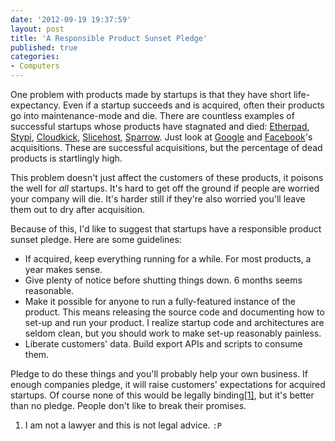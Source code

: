 ```yaml
---
date: '2012-09-19 19:37:59'
layout: post
title: 'A Responsible Product Sunset Pledge'
published: true
categories:
- Computers
---
```


One problem with products made by startups is that they have short life-expectancy. Even if a startup succeeds and is acquired, often their products go into maintenance-mode and die. There are countless examples of successful startups whose products have stagnated and died: [Etherpad](http://etherpad.com/), [Stypi](https://www.stypi.com/), [Cloudkick](https://www.cloudkick.com/), [Slicehost](http://www.slicehost.com/), [Sparrow](https://en.wikipedia.org/wiki/Sparrow_%28email_client%29). Just look at [Google](https://en.wikipedia.org/wiki/List_of_mergers_and_acquisitions_by_Google) and [Facebook](https://en.wikipedia.org/wiki/List_of_mergers_and_acquisitions_by_Facebook)'s acquisitions. These are successful acquisitions, but the percentage of dead products is startlingly high.

This problem doesn't just affect the customers of these products, it poisons the well for *all* startups. It's hard to get off the ground if people are worried your company will die. It's harder still if they're also worried you'll leave them out to dry after acquisition.

Because of this, I'd like to suggest that startups have a responsible product sunset pledge. Here are some guidelines:

* If acquired, keep everything running for a while. For most products, a year makes sense.
* Give plenty of notice before shutting things down. 6 months seems reasonable.
* Make it possible for anyone to run a fully-featured instance of the product. This means releasing the source code and documenting how to set-up and run your product. I realize startup code and architectures are seldom clean, but you should work to make set-up reasonably painless.
* Liberate customers' data. Build export APIs and scripts to consume them.

Pledge to do these things and you'll probably help your own business. If enough companies pledge, it will raise customers' expectations for acquired startups. Of course none of this would be legally binding[\[1\]](#ref_1), but it's better than no pledge. People don't like to break their promises.

<a name="ref_1"> </a>
1. I am not a lawyer and this is not legal advice. `:P`
